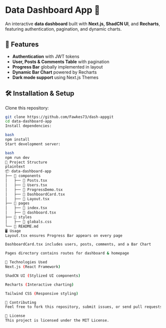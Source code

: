 # Data Dashboard App 🚀

An interactive **data dashboard** built with **Next.js, ShadCN UI**, and **Recharts**, featuring authentication, pagination, and dynamic charts.

## 🌟 Features

- **Authentication** with JWT tokens
- **User, Posts & Comments Table** with pagination
- **Progress Bar** globally implemented in layout
- **Dynamic Bar Chart** powered by Recharts
- **Dark mode support** using Next.js Themes

## 🛠 Installation & Setup

Clone this repository:

```bash
git clone https://github.com/Fawkes73/dash-appgit
cd data-dashboard-app
Install dependencies:

bash
npm install
Start development server:

bash
npm run dev
📂 Project Structure
plaintext
📦 data-dashboard-app
├── 📂 components
│   ├── 📜 Posts.tsx
│   ├── 📜 Users.tsx
│   ├── 📜 ProgressDemo.tsx
│   ├── 📜 DashboardCard.tsx
│   ├── 📜 Layout.tsx
├── 📂 pages
│   ├── 📜 index.tsx
│   ├── 📜 dashboard.tsx
├── 📂 styles
│   ├── 📜 globals.css
└── 📜 README.md
🖥 Usage
Layout.tsx ensures Progress Bar appears on every page

DashboardCard.tsx includes users, posts, comments, and a Bar Chart

Pages directory contains routes for dashboard & homepage

🚀 Technologies Used
Next.js (React Framework)

ShadCN UI (Stylized UI components)

Recharts (Interactive charting)

Tailwind CSS (Responsive styling)

🤝 Contributing
Feel free to fork this repository, submit issues, or send pull requests! 🎯

📜 License
This project is licensed under the MIT License.
```
